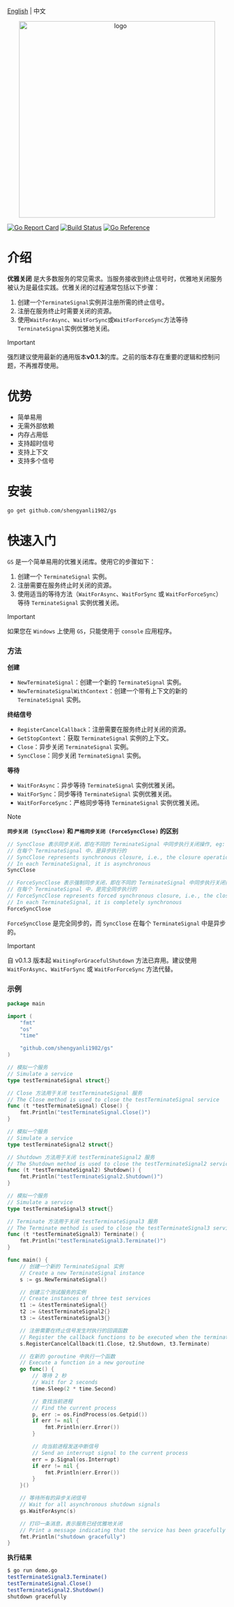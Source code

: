 [English](./README.md) | 中文

<div align="center">
	<img src="assets/logo.png" alt="logo" width="450px">
</div>

[![Go Report Card](https://goreportcard.com/badge/github.com/shengyanli1982/gs)](https://goreportcard.com/report/github.com/shengyanli1982/gs)
[![Build Status](https://github.com/shengyanli1982/gs/actions/workflows/test.yaml/badge.svg)](https://github.com/shengyanli1982/gs/actions)
[![Go Reference](https://pkg.go.dev/badge/github.com/shengyanli1982/gs.svg)](https://pkg.go.dev/github.com/shengyanli1982/gs)

# 介绍

**优雅关闭** 是大多数服务的常见需求。当服务接收到终止信号时，优雅地关闭服务被认为是最佳实践。优雅关闭的过程通常包括以下步骤：

1. 创建一个`TerminateSignal`实例并注册所需的终止信号。
2. 注册在服务终止时需要关闭的资源。
3. 使用`WaitForAsync`、`WaitForSync`或`WaitForForceSync`方法等待`TerminateSignal`实例优雅地关闭。

> [!IMPORTANT]
> 
> 强烈建议使用最新的通用版本**v0.1.3**的库。之前的版本存在重要的逻辑和控制问题，不再推荐使用。

# 优势

-   简单易用
-   无需外部依赖
-   内存占用低
-   支持超时信号
-   支持上下文
-   支持多个信号

# 安装

```bash
go get github.com/shengyanli1982/gs
```

# 快速入门

`GS` 是一个简单易用的优雅关闭库。使用它的步骤如下：

1. 创建一个 `TerminateSignal` 实例。
2. 注册需要在服务终止时关闭的资源。
3. 使用适当的等待方法（`WaitForAsync`、`WaitForSync` 或 `WaitForForceSync`）等待 `TerminateSignal` 实例优雅关闭。

> [!IMPORTANT]
> 
> 如果您在 `Windows` 上使用 `GS`，只能使用于 `console` 应用程序。

### 方法

**创建**

-   `NewTerminateSignal`：创建一个新的 `TerminateSignal` 实例。
-   `NewTerminateSignalWithContext`：创建一个带有上下文的新的 `TerminateSignal` 实例。

**终结信号**

-   `RegisterCancelCallback`：注册需要在服务终止时关闭的资源。
-   `GetStopContext`：获取 `TerminateSignal` 实例的上下文。
-   `Close`：异步关闭 `TerminateSignal` 实例。
-   `SyncClose`：同步关闭 `TerminateSignal` 实例。

**等待**

-   `WaitForAsync`：异步等待 `TerminateSignal` 实例优雅关闭。
-   `WaitForSync`：同步等待 `TerminateSignal` 实例优雅关闭。
-   `WaitForForceSync`：严格同步等待 `TerminateSignal` 实例优雅关闭。

> [!NOTE]
>
> **`同步关闭 (SyncClose)` 和 `严格同步关闭 (ForceSyncClose)` 的区别**
>
> ```go
> // SyncClose 表示同步关闭，即在不同的 TerminateSignal 中同步执行关闭操作, eg: t1.Close() then t2.Close() >then t3.Close()
> // 在每个 TerminateSignal 中，是异步执行的
> // SyncClose represents synchronous closure, i.e., the closure operation is performed synchronously >in different TerminateSignal, eg: t1.Close() then t2.Close() then t3.Close()
> // In each TerminateSignal, it is asynchronous
> SyncClose
>
> // ForceSyncClose 表示强制同步关闭，即在不同的 TerminateSignal 中同步执行关闭操作, eg: t1.Close() then t2.>Close() then t3.Close()
> // 在每个 TerminateSignal 中，是完全同步执行的
> // ForceSyncClose represents forced synchronous closure, i.e., the closure operation is performed >synchronously in different TerminateSignal, eg: t1.Close() then t2.Close() then t3.Close()
> // In each TerminateSignal, it is completely synchronous
> ForceSyncClose
> ```
>
> `ForceSyncClose` 是完全同步的，而 `SyncClose` 在每个 `TerminateSignal` 中是异步的。

> [!IMPORTANT]
> 自 v0.1.3 版本起 `WaitingForGracefulShutdown` 方法已弃用。建议使用 `WaitForAsync`、`WaitForSync` 或 `WaitForForceSync` 方法代替。

### 示例

```go
package main

import (
	"fmt"
	"os"
	"time"

	"github.com/shengyanli1982/gs"
)

// 模拟一个服务
// Simulate a service
type testTerminateSignal struct{}

// Close 方法用于关闭 testTerminateSignal 服务
// The Close method is used to close the testTerminateSignal service
func (t *testTerminateSignal) Close() {
	fmt.Println("testTerminateSignal.Close()")
}

// 模拟一个服务
// Simulate a service
type testTerminateSignal2 struct{}

// Shutdown 方法用于关闭 testTerminateSignal2 服务
// The Shutdown method is used to close the testTerminateSignal2 service
func (t *testTerminateSignal2) Shutdown() {
	fmt.Println("testTerminateSignal2.Shutdown()")
}

// 模拟一个服务
// Simulate a service
type testTerminateSignal3 struct{}

// Terminate 方法用于关闭 testTerminateSignal3 服务
// The Terminate method is used to close the testTerminateSignal3 service
func (t *testTerminateSignal3) Terminate() {
	fmt.Println("testTerminateSignal3.Terminate()")
}

func main() {
	// 创建一个新的 TerminateSignal 实例
	// Create a new TerminateSignal instance
	s := gs.NewTerminateSignal()

	// 创建三个测试服务的实例
	// Create instances of three test services
	t1 := &testTerminateSignal{}
	t2 := &testTerminateSignal2{}
	t3 := &testTerminateSignal3{}

	// 注册需要在终止信号发生时执行的回调函数
	// Register the callback functions to be executed when the termination signal occurs
	s.RegisterCancelCallback(t1.Close, t2.Shutdown, t3.Terminate)

	// 在新的 goroutine 中执行一个函数
	// Execute a function in a new goroutine
	go func() {
		// 等待 2 秒
		// Wait for 2 seconds
		time.Sleep(2 * time.Second)

		// 查找当前进程
		// Find the current process
		p, err := os.FindProcess(os.Getpid())
		if err != nil {
			fmt.Println(err.Error())
		}

		// 向当前进程发送中断信号
		// Send an interrupt signal to the current process
		err = p.Signal(os.Interrupt)
		if err != nil {
			fmt.Println(err.Error())
		}
	}()

	// 等待所有的异步关闭信号
	// Wait for all asynchronous shutdown signals
	gs.WaitForAsync(s)

	// 打印一条消息，表示服务已经优雅地关闭
	// Print a message indicating that the service has been gracefully shut down
	fmt.Println("shutdown gracefully")
}
```

**执行结果**

```bash
$ go run demo.go
testTerminateSignal3.Terminate()
testTerminateSignal.Close()
testTerminateSignal2.Shutdown()
shutdown gracefully
```
